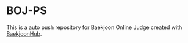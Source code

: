 # BOJ-PS
This is a auto push repository for Baekjoon Online Judge created with [BaekjoonHub](https://github.com/BaekjoonHub/BaekjoonHub).
